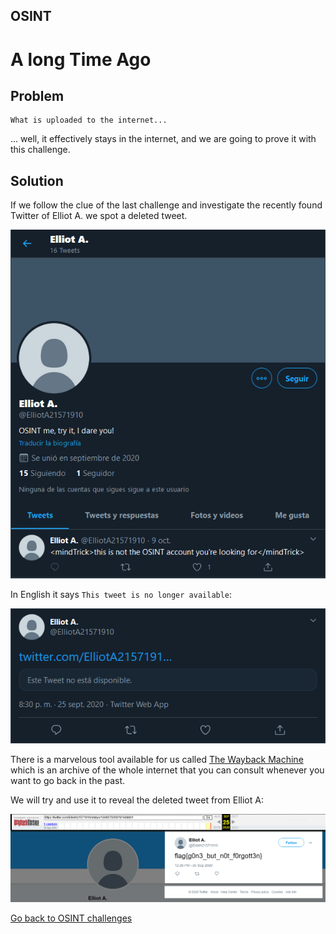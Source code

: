 ## OSINT

# A long Time Ago

## Problem

```
What is uploaded to the internet...
```

... well, it effectively stays in the internet, and we are going to prove it with this challenge.

## Solution

If we follow the clue of the last challenge and investigate the recently found Twitter of Elliot A. we spot a deleted tweet.

![1](../images/a_long_time_ago_1.png)

In English it says `This tweet is no longer available`:

![2](../images/a_long_time_ago_2.png)

There is a marvelous tool available for us called [The Wayback Machine](https://web.archive.org/) which is an archive of the whole internet that you can consult whenever you want to go back in the past.

We will try and use it to reveal the deleted tweet from Elliot A:

![3](../images/a_long_time_ago_3.png)


[Go back to OSINT challenges](./)
